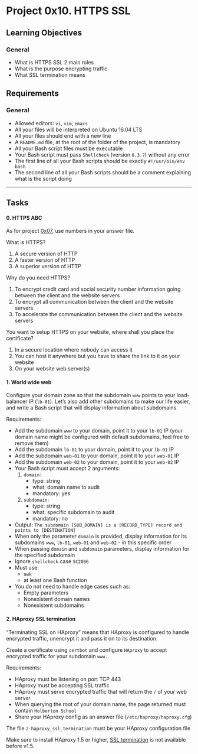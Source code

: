 <h1 class="gap">Project 0x10. HTTPS SSL</h1>

<h2>Learning Objectives</h2>
<h3>General</h3>

<ul>
<li>What is HTTPS SSL 2 main roles</li>
<li>What is the purpose encrypting traffic</li>
<li>What SSL termination means</li>
</ul>

<h2>Requirements</h2>

<h3>General</h3>

<ul>
<li>Allowed editors: <code>vi</code>, <code>vim</code>, <code>emacs</code></li>
<li>All your files will be interpreted on Ubuntu 16.04 LTS</li>
<li>All your files should end with a new line</li>
<li>A <code>README.md</code> file, at the root of the folder of the project, is mandatory</li>
<li>All your Bash script files must be executable</li>
<li>Your Bash script must pass <code>Shellcheck</code> (version <code>0.3.7</code>) without any error</li>
<li>The first line of all your Bash scripts should be exactly <code>#!/usr/bin/env bash</code></li>
<li>The second line of all your Bash scripts should be a comment explaining what is the script doing</li>
</ul>


<hr class="gap">
<h2 class="gap">Tasks</h2>
  <h4 class="task">
    0. HTTPS ABC
</h4>
  <p>As for project <a href="/rltoken/yZFuXOcQDP7ceusbLCr3Dw" title="0x07" target="_blank">0x07</a>, use numbers in your answer file.</p>

<p>What is HTTPS?</p>

<ol>
<li>A secure version of HTTP</li>
<li>A faster version of HTTP</li>
<li>A superior version of HTTP</li>
</ol>

<p>Why do you need HTTPS?</p>

<ol>
<li>To encrypt credit card and social security number information going between the client and the website servers</li>
<li>To encrypt all communication between the client and the website servers</li>
<li>To accelerate the communication between the client and the website servers</li>
</ol>

<p>You want to setup HTTPS on your website, where shall you place the certificate?</p>

<ol>
<li>In a secure location where nobody can access it</li>
<li>You can host it anywhere but you have to share the link to it on your website</li>
<li>On your website web server(s)</li>
</ol>

  <h4 class="task">
    1. World wide web
</h4>
  <p>Configure your domain zone so that the subdomain <code>www</code> points to your load-balancer IP (<code>lb-01</code>).
Let&rsquo;s also add other subdomains to make our life easier, and write a Bash script that will display information about subdomains.</p>

<p>Requirements:</p>

<ul>
<li>Add the subdomain <code>www</code> to your domain, point it to your <code>lb-01</code> IP (your domain name might  be configured with default subdomains, feel free to remove them)</li>
<li>Add the subdomain <code>lb-01</code> to your domain, point it to your <code>lb-01</code> IP</li>
<li>Add the subdomain <code>web-01</code> to your domain, point it to your <code>web-01</code> IP</li>
<li>Add the subdomain <code>web-02</code> to your domain, point it to your <code>web-02</code> IP</li>
<li>Your Bash script must accept 2 arguments:

<ol>
<li><code>domain</code>:

<ul>
<li> type: string</li>
<li> what: domain name to audit</li>
<li>mandatory: yes</li>
</ul></li>
<li><code>subdomain</code>:

<ul>
<li>type: string</li>
<li>what: specific subdomain to audit</li>
<li>mandatory: no</li>
</ul></li>
</ol></li>
<li>Output:  <code>The subdomain [SUB_DOMAIN] is a [RECORD_TYPE] record and points to [DESTINATION]</code></li>
<li>When only the parameter <code>domain</code> is provided, display information for its subdomains <code>www</code>, <code>lb-01</code>, <code>web-01</code> and <code>web-02</code> - in this specific order</li>
<li>When passing <code>domain</code> and <code>subdomain</code> parameters, display information for the specified subdomain</li>
<li>Ignore <code>shellcheck</code> case <code>SC2086</code></li>
<li>Must use: 

<ul>
<li><code>awk</code></li>
<li>at least one Bash function</li>
</ul></li>
<li>You do not need to handle edge cases such as:

<ul>
<li>Empty parameters </li>
<li>Nonexistent domain names</li>
<li>Nonexistent subdomains</li>
</ul></li>
</ul>

 <h4 class="task">
    2. HAproxy SSL termination
</h4>
<p>&ldquo;Terminating SSL on HAproxy&rdquo; means that HAproxy is configured to handle encrypted traffic, unencrypt it and pass it on to its destination.</p>

<p>Create a certificate using <code>certbot</code> and configure <code>HAproxy</code> to accept encrypted traffic for your subdomain <code>www.</code>.</p>

<p>Requirements:</p>

<ul>
<li>HAproxy must be listening on port TCP 443</li>
<li>HAproxy must be accepting SSL traffic</li>
<li>HAproxy must serve encrypted traffic that will return the <code>/</code> of your web server</li>
<li>When querying the root of your domain name, the page returned must contain <code>Holberton School</code></li>
<li>Share your HAproxy config as an answer file (<code>/etc/haproxy/haproxy.cfg</code>)</li>
</ul>

<p>The file <code>2-haproxy_ssl_termination</code> must be your HAproxy configuration file</p>

<p>Make sure to install HAproxy 1.5 or higher, <a href="/rltoken/VFq2MQ9qHXw2Nb11tnWF6Q" title="SSL termination" target="_blank">SSL termination</a> is not available before v1.5.</p>